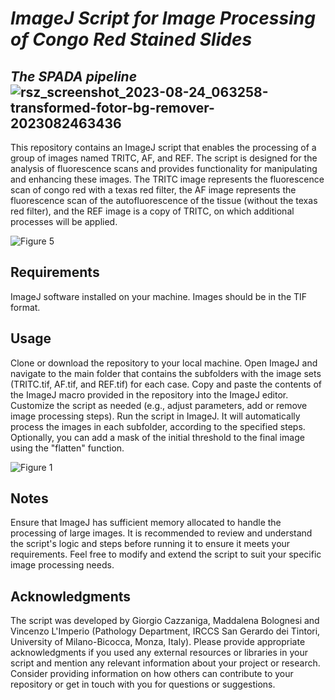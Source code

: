 # *ImageJ Script for Image Processing of Congo Red Stained Slides*    
## *The SPADA pipeline* ![rsz_screenshot_2023-08-24_063258-transformed-fotor-bg-remover-2023082463436](https://github.com/Gizmopath/Amyloid/assets/119873860/e8c3dc80-01d3-4fd2-b53b-9f2f9787d78a)



This repository contains an ImageJ script that enables the processing of a group of images named TRITC, AF, and REF. The script is designed for the analysis of fluorescence scans and provides functionality for manipulating and enhancing these images. The TRITC image represents the fluorescence scan of congo red with a texas red filter, the AF image represents the fluorescence scan of the autofluorescence of the tissue (without the texas red filter), and the REF image is a copy of TRITC, on which additional processes will be applied.

![Figure 5](https://github.com/Gizmopath/Amyloid/assets/119873860/397d4fc4-d36f-4b56-a007-46da3ecf4371)

## Requirements
ImageJ software installed on your machine.
Images should be in the TIF format.

## Usage
Clone or download the repository to your local machine.
Open ImageJ and navigate to the main folder that contains the subfolders with the image sets (TRITC.tif, AF.tif, and REF.tif) for each case.
Copy and paste the contents of the ImageJ macro provided in the repository into the ImageJ editor.
Customize the script as needed (e.g., adjust parameters, add or remove image processing steps).
Run the script in ImageJ. It will automatically process the images in each subfolder, according to the specified steps.
Optionally, you can add a mask of the initial threshold to the final image using the "flatten" function.

![Figure 1](https://github.com/Gizmopath/Amyloid/assets/119873860/67a5826a-1f2e-457f-b5bf-6657daae9321)

## Notes
Ensure that ImageJ has sufficient memory allocated to handle the processing of large images.
It is recommended to review and understand the script's logic and steps before running it to ensure it meets your requirements.
Feel free to modify and extend the script to suit your specific image processing needs.

## Acknowledgments
The script was developed by Giorgio Cazzaniga, Maddalena Bolognesi and Vincenzo L'Imperio (Pathology Department, IRCCS San Gerardo dei Tintori, University of Milano-Bicocca, Monza, Italy).
Please provide appropriate acknowledgments if you used any external resources or libraries in your script and mention any relevant information about your project or research. 
Consider providing information on how others can contribute to your repository or get in touch with you for questions or suggestions.
